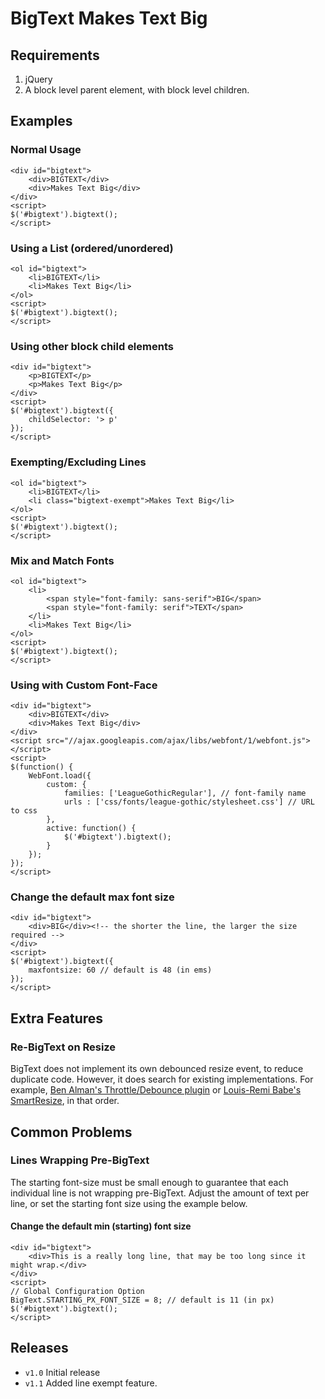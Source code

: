 BigText Makes Text Big
============================

Requirements
----------------------------
1. jQuery
1. A block level parent element, with block level children.

Examples
----------------------------

### Normal Usage

    <div id="bigtext">
        <div>BIGTEXT</div>
        <div>Makes Text Big</div>
    </div>
    <script>
    $('#bigtext').bigtext();
    </script>

### Using a List (ordered/unordered)

    <ol id="bigtext">
        <li>BIGTEXT</li>
        <li>Makes Text Big</li>
    </ol>
    <script>
    $('#bigtext').bigtext();
    </script>

### Using other block child elements

    <div id="bigtext">
        <p>BIGTEXT</p>
        <p>Makes Text Big</p>
    </div>
    <script>
    $('#bigtext').bigtext({
        childSelector: '> p'
    });
    </script>

### Exempting/Excluding Lines

    <ol id="bigtext">
        <li>BIGTEXT</li>
        <li class="bigtext-exempt">Makes Text Big</li>
    </ol>
    <script>
    $('#bigtext').bigtext();
    </script>


### Mix and Match Fonts

    <ol id="bigtext">
        <li>
            <span style="font-family: sans-serif">BIG</span>
            <span style="font-family: serif">TEXT</span>
        </li>
        <li>Makes Text Big</li>
    </ol>
    <script>
    $('#bigtext').bigtext();
    </script>

### Using with Custom Font-Face

    <div id="bigtext">
        <div>BIGTEXT</div>
        <div>Makes Text Big</div>
    </div>
    <script src="//ajax.googleapis.com/ajax/libs/webfont/1/webfont.js"></script>
    <script>
    $(function() {
        WebFont.load({
            custom: {
                families: ['LeagueGothicRegular'], // font-family name
                urls : ['css/fonts/league-gothic/stylesheet.css'] // URL to css
            },
            active: function() {
                $('#bigtext').bigtext();
            }
        });
    });
    </script>

### Change the default max font size

    <div id="bigtext">
        <div>BIG</div><!-- the shorter the line, the larger the size required --> 
    </div>
    <script>
    $('#bigtext').bigtext({
        maxfontsize: 60 // default is 48 (in ems)
    });
    </script>

Extra Features
----------------------------
### Re-BigText on Resize

BigText does not implement its own debounced resize event, to reduce duplicate code. However, it does search for existing implementations. For example, [Ben Alman's Throttle/Debounce plugin](https://github.com/cowboy/jquery-throttle-debounce) or [Louis-Remi Babe's SmartResize](https://github.com/lrbabe/jquery-smartresize/), in that order.

Common Problems
----------------------------

### Lines Wrapping Pre-BigText
The starting font-size must be small enough to guarantee that each individual line is not wrapping pre-BigText.  Adjust the amount of text per line, or set the starting font size using the example below.

#### Change the default min (starting) font size

    <div id="bigtext">
        <div>This is a really long line, that may be too long since it might wrap.</div>
    </div>
    <script>
    // Global Configuration Option
    BigText.STARTING_PX_FONT_SIZE = 8; // default is 11 (in px)
    $('#bigtext').bigtext();
    </script>
    
Releases
----------------------------

* `v1.0` Initial release
* `v1.1` Added line exempt feature.